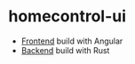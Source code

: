 # homecontrol-ui

- [Frontend](./angular-frontend/) build with Angular
- [Backend](./server/) build with Rust
